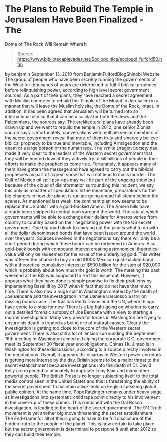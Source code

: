 # The Plans to Rebuild The Temple in Jerusalem Have Been Finalized - The 
Dome of The Rock Will Remain Where It

> Source: https://www.bibliotecapleyades.net/Sociopolitica/sociopol_fulford50.htm

by benjamin
September 13, 2010
from
BenjaminFulfordBlogShinobi Website
The group of people who have been secretly running the governments of the
West for thousands of years are determined to fulfill biblical prophecy
before relinquishing power, according to high level secret government
sources.
As a part of their plans, they have reached a
secret agreement with Muslim countries to rebuild the
Temple of the Mount in Jerusalem in a
manner that will leave the Muslim holy site, the
Dome of the Rock, intact.
In addition, it has been agreed that Jerusalem
will be turned into an international city so that it can be a capital for
both the Jews and the Palestinians, the sources say.
The architectural plans have already been
drawn up and we want to rebuild the temple in 2012, one senior Zionist
source says.
Unfortunately, conversations with multiple
senior members of the secret government reveal that most of them truly and
sincerely believe biblical prophecy to be true and inevitable, including
Armageddon and the death of a large portion of the human race.
The
White Dragon Society has made it very clear
to the leaders of the Western secret government that they will be hunted
down if they actively try to kill billions of people in their efforts to
make the prophecies come true.
Fortunately, it appears many of them have gotten the message and have agreed
to carry out the biblical prophecies as part of a great show that will not
lead to mass murder. The
Gulf of Mexico oil spill psy-ops may well
be part of the ongoing show but because of the cloud of disinformation
surrounding this incident, we say this only as a matter of speculation.
In the meantime, preparations for the big changes in how the planet is run
are going ahead full steam behind the scenes.
As mentioned last week, the dominant plan now seems to be replace the US
dollar with a gold-backed Amero.
The Amero bills have already been shipped
to central banks around the world. The rate at which governments will be
able to exchange their dollars for Ameros varies from country to country
based on their negotiating power with the US secret government.
One big road block to carrying out the plan is what to do with all the
dollar denominated bonds that have been issued around the world over the
years.
Sources involved in the negotiations say there
will only be a short period during which these bonds can be redeemed in
Ameros. Also, gold-back bonds with compound interest creating astronomical
theoretical value will only be redeemed for the value of the underlying
gold.
This writer was offered the chance to buy an old $1000 Mexican gold-backed
bond with a theoretical cumulative interest of $500 billion for the sum of
$20,000 which is probably about how much the gold is worth.
The meeting this past weekend at
the BIS was supposed to sort this issue
out. However, it appears what they have done is simply promise to fix their
problems by implementing Basel III by 2017 when in fact they do not have
that much time.
There is also now a huge split in Washington created by the death of
Joe Bendana and
the investigation in the Daniele Dal Bosco $1 trillion missing bonds
case.
The trail has led to Davos and the UN, where
things have come to a stop for now. There is a big fight going on whether to
carry out a detailed forensic autopsy of Joe Bendana with a view to starting
a murder investigation. Many very powerful forces in Washington are trying
to ensure his death is treated as being one of natural causes.
Clearly the investigation is getting too close
to the core of the Western secret government.
There is also still a lot of tension surrounding the September 16th
meeting in Washington aimed at helping the corporate D.C. government meet
its September 30 fiscal year end obligations. Chinas Hu Jintao is in
Washington for these discussions, according to a source directly involved in
the negotiations.
Overall, it appears the disarray in Western power corridors is getting more
intense by the day. Britain seems to be a major threat to the secret
establishment because investigations into the
death of Dr. David Kelly are expected to
ultimately to
implicate Tony Blair
and many other powerful people.
The British Press is no longer subjecting itself to the total media control
seen in the United States and this is threatening the ability of the secret
government to maintain a lock-hold on English speaking global public
opinion.
At the same time, Pope
Ratzinger remains under heavy siege as
investigations into systematic child rape point directly to his
involvement in the cover-up of these crimes.
This combined with the Dal Bosco investigation,
is leading to the heart of the secret government.
The
911 Truth movement is yet another big move
threatening the secret establishment. The
End-Game for all of this is going to have to be full disclosure
of the hidden truth to the people of the planet.
This is now certain to take place but the
secret government is determined to postpone
it until after
2012 so they can build their temple.
